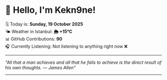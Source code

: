 # 👋 Hello, I'm Kekn9ne!

🗓️ Today is: **Sunday, 19 October 2025**  
🌤️ Weather in Istanbul: **🌦   +15°C**  
📊 GitHub Contributions: **90**  
🎧 Currently Listening: Not listening to anything right now ❌

---

_"All that a man achieves and all that he fails to achieve is the direct result of his own thoughts. — *James Allen*"_

---
